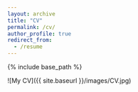 ```yaml
---
layout: archive
title: "CV"
permalink: /cv/
author_profile: true
redirect_from:
  - /resume
---
```


{% include base_path %}

![My CV]({{ site.baseurl }}/images/CV.jpg)